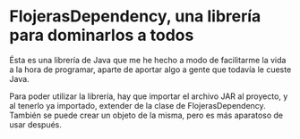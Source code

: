 # FlojerasDependency, una librería para dominarlos a todos

Ésta es una librería de Java que me he hecho a modo de facilitarme la vida a la hora de programar, aparte de aportar algo a gente que todavía le cueste Java.

Para poder utilizar la librería, hay que importar el archivo JAR al proyecto, y al tenerlo ya importado, extender de la clase de FlojerasDependency. También se puede crear
un objeto de la misma, pero es más aparatoso de usar después.
